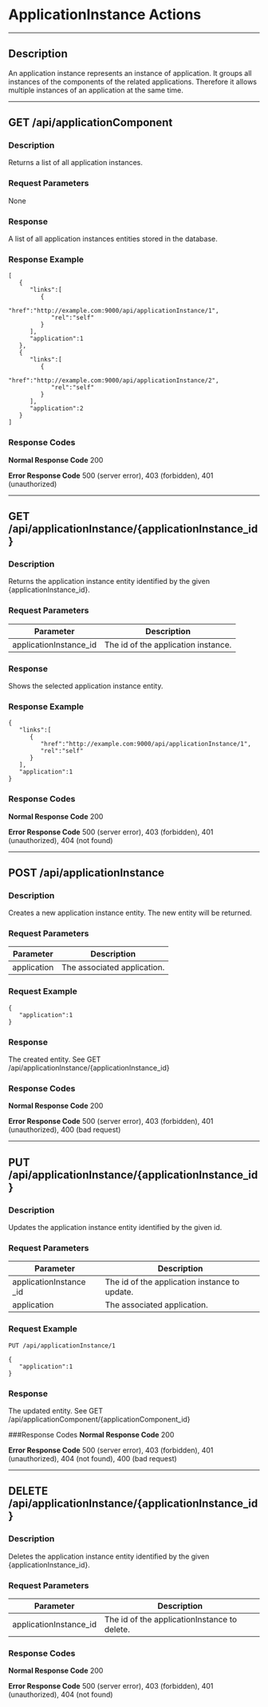 ﻿# ApplicationInstance Actions
***

## Description

An application instance represents an instance of application. It groups all instances
of the components of the related applications. Therefore it allows multiple instances of
an application at the same time.
***

## GET /api/applicationComponent

### Description
Returns a list of all application instances.

### Request Parameters
None

### Response
A list of all application instances entities stored in the database.

### Response Example
```
[
   {
      "links":[
         {
            "href":"http://example.com:9000/api/applicationInstance/1",
            "rel":"self"
         }
      ],
      "application":1
   },
   {
      "links":[
         {
            "href":"http://example.com:9000/api/applicationInstance/2",
            "rel":"self"
         }
      ],
      "application":2
   }
]
```
### Response Codes

**Normal Response Code** 200

**Error Response Code** 500 (server error), 403 (forbidden), 401 (unauthorized)
***
## GET /api/applicationInstance/{applicationInstance_id}

### Description
Returns the application instance entity identified by the given {applicationInstance_id}.

### Request Parameters

Parameter                  | Description
-------------              | -------------
applicationInstance_id     | The id of the application instance.


### Response
Shows the selected application instance entity.

### Response Example
```
{
   "links":[
      {
         "href":"http://example.com:9000/api/applicationInstance/1",
         "rel":"self"
      }
   ],
   "application":1
}
```

### Response Codes

**Normal Response Code** 200

**Error Response Code** 500 (server error), 403 (forbidden), 401 (unauthorized), 404 (not found)
***
## POST /api/applicationInstance

### Description
Creates a new application instance entity. The new entity will be returned.

### Request Parameters

Parameter                | Description
-------------            | -------------
application              | The associated application.

### Request Example
```
{  
   "application":1
}
```
### Response
The created entity. See GET /api/applicationInstance/{applicationInstance_id}

### Response Codes

**Normal Response Code** 200

**Error Response Code** 500 (server error), 403 (forbidden), 401 (unauthorized), 400 (bad request)

***

## PUT /api/applicationInstance/{applicationInstance_id}

### Description
Updates the application instance entity identified by the given id.

### Request Parameters

Parameter                | Description
-------------            | -------------
applicationInstance _id  | The id of the application instance to update.
application              | The associated application.

### Request Example
```
PUT /api/applicationInstance/1
```
```
{  
   "application":1
}
```
### Response
The updated entity. See GET /api/applicationComponent/{applicationComponent_id}

###Response Codes
**Normal Response Code** 200

**Error Response Code** 500 (server error), 403 (forbidden), 401 (unauthorized), 404 (not found), 400 (bad request)

***

## DELETE /api/applicationInstance/{applicationInstance_id}

### Description
Deletes the application instance entity identified by the given {applicationInstance_id}.

### Request Parameters 

Parameter               | Description
-------------           | -------------
applicationInstance_id  | The id of the applicationInstance to delete.

### Response Codes

**Normal Response Code** 200

**Error Response Code** 500 (server error), 403 (forbidden), 401 (unauthorized), 404 (not found)
